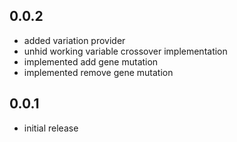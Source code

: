 ## 0.0.2

* added variation provider
* unhid working variable crossover implementation
* implemented add gene mutation
* implemented remove gene mutation

## 0.0.1

* initial release

